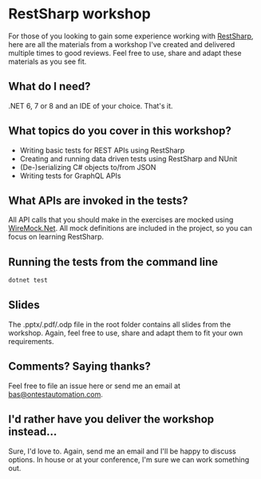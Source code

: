 RestSharp workshop
==================
For those of you looking to gain some experience working with [RestSharp](https://restsharp.dev/), here are all the materials from a workshop I've created and delivered multiple times to good reviews. Feel free to use, share and adapt these materials as you see fit.

What do I need?
---
.NET 6, 7 or 8 and an IDE of your choice. That's it.

What topics do you cover in this workshop?
---
* Writing basic tests for REST APIs using RestSharp
* Creating and running data driven tests using RestSharp and NUnit
* (De-)serializing C# objects to/from JSON
* Writing tests for GraphQL APIs

What APIs are invoked in the tests?
---
All API calls that you should make in the exercises are mocked using [WireMock.Net](https://github.com/WireMock-Net/WireMock.Net). All mock definitions are included in the project, so you can focus on learning RestSharp.

Running the tests from the command line
---

```bash
dotnet test
```

Slides
---
The .pptx/.pdf/.odp file in the root folder contains all slides from the workshop. Again, feel free to use, share and adapt them to fit your own requirements.

Comments? Saying thanks?
---
Feel free to file an issue here or send me an email at bas@ontestautomation.com.

I'd rather have you deliver the workshop instead...
---
Sure, I'd love to. Again, send me an email and I'll be happy to discuss options. In house or at your conference, I'm sure we can work something out.
